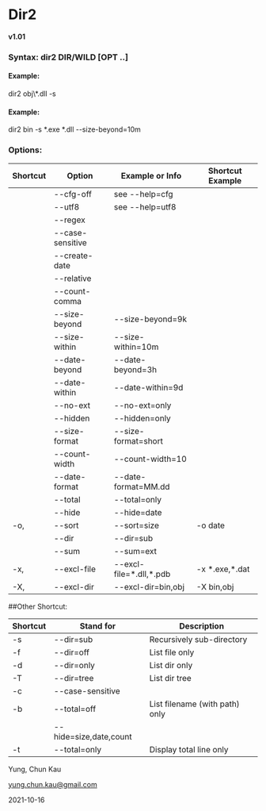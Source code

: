 # Dir2
**v1.01**

### Syntax: dir2 DIR/WILD [OPT ..]
#### Example:

dir2 obj\\*.dll -s

#### Example:

dir2 bin -s \*.exe \*.dll --size-beyond=10m

### Options:

| Shortcut | Option           | Example or Info         | Shortcut Example |
| -------- | ------           | ---------------         | ---------------- |
|          | --cfg-off        | see --help=cfg          |                  |
|          | --utf8 	      | see --help=utf8         |                  |
|          | --regex          |                         |                  |
|          | --case-sensitive |                         |                  |
|          | --create-date    |                         |                  |
|          | --relative       |                         |                  |
|          | --count-comma    |                         |                  |
|          | --size-beyond    | --size-beyond=9k        |                  |
|          | --size-within    | --size-within=10m       |                  |
|          | --date-beyond    | --date-beyond=3h        |                  |
|          | --date-within    | --date-within=9d        |                  |
|          | --no-ext         | --no-ext=only           |                  |
|          | --hidden         | --hidden=only           |                  |
|          | --size-format    | --size-format=short     |                  |
|          | --count-width    | --count-width=10        |                  |
|          | --date-format    | --date-format=MM.dd     |                  |
|          | --total          | --total=only            |                  |
|          | --hide           | --hide=date             |                  |
| -o,      | --sort           | --sort=size             | -o date          |
|          | --dir            | --dir=sub               |                  |
|          | --sum            | --sum=ext               |                  |
| -x,      | --excl-file      | --excl-file=\*.dll,\*.pdb | -x \*.exe,\*.dat   |
| -X,      | --excl-dir       | --excl-dir=bin,obj      | -X bin,obj       |

##Other Shortcut:

| Shortcut | Stand for              | Description                    |
| -------- | ---------              | -----------                    |
| -s       | --dir=sub              | Recursively sub-directory      |
| -f       | --dir=off              | List file only                 |
| -d       | --dir=only             | List dir only                  |
| -T       | --dir=tree             | List dir tree                  |
| -c       | --case-sensitive       |                                |
| -b       | --total=off	    | List filename (with path) only |
|          | --hide=size,date,count |                                |
| -t       | --total=only           | Display total line only        |
  
Yung, Chun Kau

<yung.chun.kau@gmail.com>

2021-10-16
